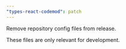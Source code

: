 ```yaml
---
"types-react-codemod": patch
---
```


Remove repository config files from release.

These files are only relevant for development.
